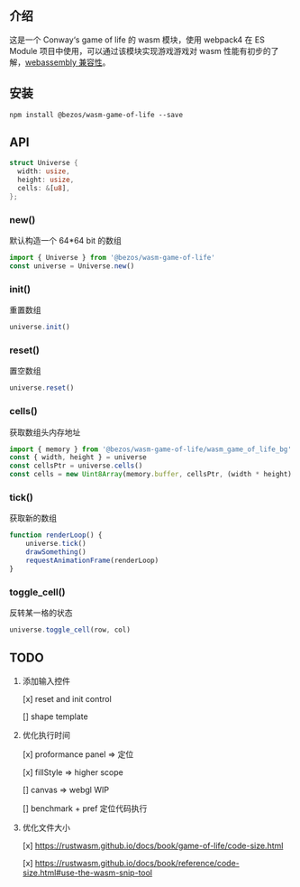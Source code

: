 ## 介绍

这是一个 Conway‘s game of life 的 wasm 模块，使用 webpack4 在 ES Module 项目中使用，可以通过该模块实现游戏游戏对 wasm 性能有初步的了解，[webassembly 兼容性](https://caniuse.com/#search=webassembly)。

## 安装

`npm install @bezos/wasm-game-of-life --save`

## API

```rust
struct Universe {
  width: usize,
  height: usize,
  cells: &[u8],
};
```

### new()

默认构造一个 64\*64 bit 的数组

```javascript
import { Universe } from '@bezos/wasm-game-of-life'
const universe = Universe.new()
```

### init()

重置数组

```javascript
universe.init()
```

### reset()

置空数组

```javascript
universe.reset()
```

### cells()

获取数组头内存地址

```javascript
import { memory } from '@bezos/wasm-game-of-life/wasm_game_of_life_bg'
const { width, height } = universe
const cellsPtr = universe.cells()
const cells = new Uint8Array(memory.buffer, cellsPtr, (width * height) / 8)
```

### tick()

获取新的数组

```javascript
function renderLoop() {
    universe.tick()
    drawSomething()
    requestAnimationFrame(renderLoop)
}
```

### toggle_cell()

反转某一格的状态

```javascript
universe.toggle_cell(row, col)
```

## TODO

1. 添加输入控件

    [x] reset and init control

    [] shape template

2. 优化执行时间

    [x] proformance panel => 定位

    [x] fillStyle => higher scope

    [] canvas => webgl WIP

    [] benchmark + pref 定位代码执行

3. 优化文件大小

    [x] https://rustwasm.github.io/docs/book/game-of-life/code-size.html

    [x] https://rustwasm.github.io/docs/book/reference/code-size.html#use-the-wasm-snip-tool
